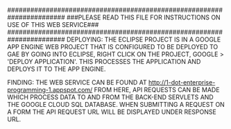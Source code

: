 #######################################################################
###PLEASE READ THIS FILE FOR INSTRUCTIONS ON USE OF THIS WEB SERVICE###
#######################################################################
DEPLOYING:
THE ECLIPSE PROJECT IS IN A GOOGLE APP ENGINE WEB PROJECT THAT IS CONFIGURED TO BE DEPLOYED TO GAE BY GOING INTO ECLIPSE, RIGHT CLICK ON THE PROJECT, GOOGLE > 'DEPLOY APPLICATION'. THIS PROCESSES THE APPLICATION AND DEPLOYS IT TO THE APP ENGINE. 

FINDING: 
THE WEB SERVICE CAN BE FOUND AT http://1-dot-enterprise-programming-1.appspot.com/ 
FROM HERE, API REQUESTS CAN BE MADE WHICH PROCESS DATA TO AND FROM THE BACK-END SERVLETS AND THE GOOGLE CLOUD SQL DATABASE. 
WHEN SUBMITTING A REQUEST ON A FORM THE API REQUEST URL WILL BE DISPLAYED UNDER RESPONSE URL. 